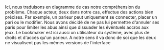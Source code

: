 Ici, nous traduisons en diagramme de cas notre compréhension du problème. Chaque acteur, deux dans notre cas, effectue des actions bien précises. Par exemple, un parieur peut uniquement se connecter, placer un pari ou le modifier. Nous avons décidé de ne pas lui permettre d'annuler ses paris pour limiter les abus ainsi que dissuader les événtuels accros aux jeux.
Le bookmaker est ici aussi un utilisateur du système, avec plus de droits et d'accès qu'un parieur. A notre sens il va donc de soi que les deux ne visualisent pas les mêmes versions de l'interface